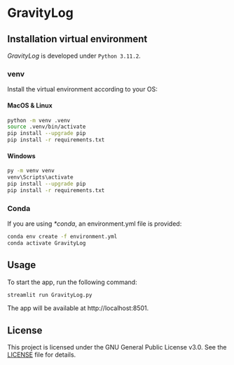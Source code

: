 # GravityLog


## Installation virtual environment

_GravityLog_ is developed under `Python 3.11.2`.

### venv
Install the virtual environment according to your OS:

#### MacOS & Linux

```zsh
python -m venv .venv
source .venv/bin/activate
pip install --upgrade pip
pip install -r requirements.txt
```

#### Windows

```sh
py -m venv venv
venv\Scripts\activate
pip install --upgrade pip
pip install -r requirements.txt
```

### Conda

If you are using _*conda_, an environment.yml file is provided:

```zsh
conda env create -f environment.yml
conda activate GravityLog
```

## Usage

To start the app, run the following command:

```zsh
streamlit run GravityLog.py
```

The app will be available at http://localhost:8501.

## License

This project is licensed under the GNU General Public License v3.0. See the [LICENSE](LICENSE) file for details.
